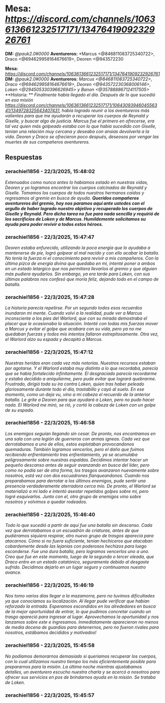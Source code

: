 # **Mesa:** *https://discord.com/channels/1063613661232517171/1347641909232926761*
**DM:** *@pauk2.0#0000*
**Aventureros:** *Marcus <@846811083725340722>, Draco <@694629958164676619>, Deoren <@943572230

**Mesa:** *https://discord.com/channels/1063613661232517171/1347641909232926761*
**DM:** *@pauk2.0#0000*
**Aventureros:** *Marcus <@846811083725340722>, Draco <@694629958164676619>, Deoren <@943572230368006146>, Loken <@294505330396626945> y Banon <@357888867124117505>*
**Historia: ** *Finalmente había llegado el día. Después de lo que sucedió en esa misión https://discord.com/channels/1063613661232517171/1064309394604556341/1349728325643407431, había logrado reunir a los aventureros más valientes para que me ayudarán a recuperar los cuerpos de Reynald y Giselle, y buscar algo de justicia. Marcus fue el primero en ofrecerse, era tal vez quien más golpeado estaba con lo que había sucedido con Giselle, tenían una relación muy cercana y deseaba con ansias devolverla a la vida. Deoren y Draco se ofrecieron poco después, deseosos por vengar las muertes de sus compañeros aventureros.*

## Respuestas

### zerachiel1856 - 22/3/2025, 15:48:02

*Extenuados como nunca antes lo habíamos estado en nuestras vidas, Deoren y yo logramos encontrar los cuerpos calcinados de Reynald y Giselle. Tomamos los cuerpos de todos nuestros hermanos caídos y regresamos al gremio en busca de ayuda.*
***Queridos compañeros aventureros del gremio, hoy nos paramos aquí ante ustedes con el orgullo de haber logrado nuestro objetivo y recuperado los cuerpos de Giselle y Reynald. Pero dicha tarea no fue para nada sencilla y requirió de los sacrificios de Loken y de Marcus. Humildemente solicitamos su ayuda para poder revivir a todos estos héroes.***

### zerachiel1856 - 22/3/2025, 15:47:47

*Deoren estaba enfurecido, utilizando la poca energía que lo ayudaba a mantenerse de pie, logró golpear al mal nacido y con ello acabar la batalla.*
*No tenía la fuerza ni el conocimiento para revivir a mis compañeros. Con la última pizca de energía divina que quedaba en mi, intenté poner a ambos en un estado letargico que nos permitiera llevarlos al gremio y que alguien más pudiera ayudarlos. Sin embargo, ya era tarde para Loken, con sus últimas palabras nos confesó que moría feliz, dejando todo en el campo de batalla.*

### zerachiel1856 - 22/3/2025, 15:47:28

*La historia parecía repetirse. Por un segundo todos esos recuerdos inundaron mi mente. Cuando volvi a la realidad, pude ver a Marcus inconsciente a los pies del Warlord, que con su mirada demostraba el placer que le ocasionaba la situación. Intenté con todas mis fuerzas mover a Marcus y evitar el golpe que acabara con su vida, pero ya no me quedaban fuerzas y todos mis intentos fallaron estrepitosamente. Otra vez, el Warlord alzo su espada y decapitó a Marcus.*

### zerachiel1856 - 22/3/2025, 15:47:12

*Nuestras heridas eran cada vez más notorias. Nuestros recursos estaban por agotarse. Y el Warlord estaba muy distinto a lo que recordaba, parecía que se había fortalecido infinitamente. El desgraciado parecía recordarme y estaba decidido a aniquilarme, pero pude evitar que logrará quebrarme. Frustrado, dirigió toda su ira contra Loken, quien tras haber peleado gloriosamente durante todo el día, trastabillo y cayó al suelo. En ese momento, como un deja vu, vino a mi cabeza el recuerdo de la anterior batalla. Le grite a Deoren para que ayudará a Loken, pero no pudo hacer nada. El Warlord me miró, se rió, y cortó la cabeza de Loken con un golpe de su espada.*

### zerachiel1856 - 22/3/2025, 15:46:58

*Los enemigos seguían llegando sin cesar. De pronto, nos encontramos en una sala con una legión de guerreros con armas igneas. Cada vez que derrotabamos a uno de ellos, estos explotaban provocandonos quemaduras. También logramos vencerlos, pero el daño que fuimos recibiendo enfrentamiento tras enfrentamiento, ya se acumulaba peligrosamente sobre nuestras espaldas. Decidimos intentar hacer un pequeño descanso antes de seguir avanzando en busca del líder, pero como no podía ser de otra forma, los trasgos avanzaron nuevamente sobre nosotros, está vez con dos escuadrones flanqueandonos. Cuando nos preparabamos para derrotar a los últimos enemigos, pude sentir una presencia verdaderamente aterradora cerca mío. De pronto, el Warlord se materializó a mi lado e intentó asestar repetidos golpes sobre mi, pero logré esquivarlos. Junto con el, otro grupo de enemigos vino sobre nosotros y volvimos a quedar rodeados.*

### zerachiel1856 - 22/3/2025, 15:46:40

*Todo lo que sucedió a partir de aquí fue una batalla sin descanso. Cada vez que derrotabamos a un escuadrón de criaturas, antes de que pudiéramos siquiera respirar, otro nuevo grupo de trasgos aparecía para atacarnos. Cómo si no fuera suficiente, tenían hechiceros que atacaban cobardemente desde las lejanias con poderosos hechizos para luego esconderse. Fue una dura batalla, pero logramos vencerlos uno a uno.* 
*Creo que fue en este momento, luego de la segunda o tercer oleada, que Draco entro en un estado catatónico, seguramente debido al desgaste sufrido. Decidimos dejarlo en un lugar seguro y continuamos nuestro avance.*

### zerachiel1856 - 22/3/2025, 15:46:19

*Nos tomo varios días llegar a la mazamorra, pero no tuvimos dificultades ya que conocíamos su localización. Al llegar pude verificar que habían reforzado la entrada. Esperamos escondidos en los alrededores en busca de la mejor oportunidad de entrar, lo que pudimos concretar cuando un trasgo apareció para ingresar al lugar. Aprovechamos la oportunidad y nos lanzamos sobre este e ingresamos. Inmediatamente aparecieron no menos de media docena de guardias para detenernos, pero no fueron rivales para nosotros, estábamos decididos y motivados!*

### zerachiel1856 - 22/3/2025, 15:45:58

*No podíamos demorarnos demasiado si queriamos recuperar los cuerpos, con lo cual utilizamos nuestro tiempo los más eficientemente posible para prepararnos para la misión. La última noche mientras ajustabamos detalles, un aventurero escucho nuestra charla y se acercó a nosotros para ofrecer sus servicios en pos de brindarnos ayuda en la misión. Se trataba de Loken.*

### zerachiel1856 - 22/3/2025, 15:45:57



